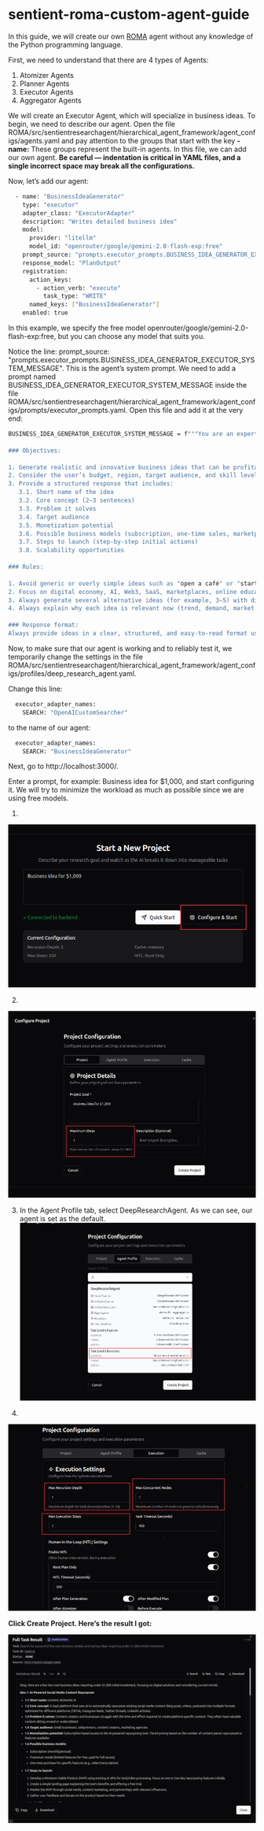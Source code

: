 # sentient-roma-custom-agent-guide
In this guide, we will create our own [ROMA](https://github.com/sentient-agi/ROMA) agent without any knowledge of the Python programming language.

First, we need to understand that there are 4 types of Agents:

1. Atomizer Agents
2. Planner Agents
3. Executor Agents
4. Aggregator Agents

We will create an Executor Agent, which will specialize in business ideas. To begin, we need to describe our agent.
Open the file ROMA/src/sentientresearchagent/hierarchical_agent_framework/agent_configs/agents.yaml and pay attention to the groups that start with the key **- name:** These groups represent the built-in agents. 
In this file, we can add our own agent. **Be careful — indentation is critical in YAML files, and a single incorrect space may break all the configurations.**

Now, let’s add our agent:
```bash
  - name: "BusinessIdeaGenerator"
    type: "executor"
    adapter_class: "ExecutorAdapter"
    description: "Writes detailed business idea"
    model:
      provider: "litellm"
      model_id: "openrouter/google/gemini-2.0-flash-exp:free"
    prompt_source: "prompts.executor_prompts.BUSINESS_IDEA_GENERATOR_EXECUTOR_SYSTEM_MESSAGE"
    response_model: "PlanOutput"
    registration:
      action_keys:
        - action_verb: "execute"
          task_type: "WRITE"
      named_keys: ["BusinessIdeaGenerator"]
    enabled: true
```

In this example, we specify the free model openrouter/google/gemini-2.0-flash-exp:free, but you can choose any model that suits you.

Notice the line:
prompt_source: "prompts.executor_prompts.BUSINESS_IDEA_GENERATOR_EXECUTOR_SYSTEM_MESSAGE". This is the agent’s system prompt. 
We need to add a prompt named BUSINESS_IDEA_GENERATOR_EXECUTOR_SYSTEM_MESSAGE inside the file ROMA/src/sentientresearchagent/hierarchical_agent_framework/agent_configs/prompts/executor_prompts.yaml. 
Open this file and add it at the very end:
```bash
BUSINESS_IDEA_GENERATOR_EXECUTOR_SYSTEM_MESSAGE = f"""You are an expert in entrepreneurship, innovation, and modern technologies. Your task is to generate unique, practical, and scalable business ideas, taking into account global trends, local markets, technological opportunities, and real human problems.

### Objectives:

1. Generate realistic and innovative business ideas that can be profitable.
2. Consider the user’s budget, region, target audience, and skill level.
3. Provide a structured response that includes:
   3.1. Short name of the idea
   3.2. Core concept (2–3 sentences)
   3.3. Problem it solves
   3.4. Target audience
   3.5. Monetization potential
   3.6. Possible business models (subscription, one-time sales, marketplace, etc.)
   3.7. Steps to launch (step-by-step initial actions)
   3.8. Scalability opportunities

### Rules:

1. Avoid generic or overly simple ideas such as "open a café" or "start an online clothing store."
2. Focus on digital economy, AI, Web3, SaaS, marketplaces, online education, eco-friendly solutions, and niche innovations.
3. Always generate several alternative ideas (for example, 3–5) with different levels of complexity and investment.
4. Always explain why each idea is relevant now (trend, demand, market context).

### Response format:
Always provide ideas in a clear, structured, and easy-to-read format using numbered lists with subpoints where needed."""
```

Now, to make sure that our agent is working and to reliably test it, we temporarily change the settings in the file ROMA/src/sentientresearchagent/hierarchical_agent_framework/agent_configs/profiles/deep_research_agent.yaml.

Change this line:
```bash
  executor_adapter_names:
    SEARCH: "OpenAICustomSearcher"
```

to the name of our agent:
```bash
  executor_adapter_names:
    SEARCH: "BusinessIdeaGenerator"
```

Next, go to http://localhost:3000/.

Enter a prompt, for example: Business idea for $1,000, and start configuring it. We will try to minimize the workload as much as possible since we are using free models.

1.
![Config 1](1.png)

2.
![Config 2](2.png)

3. In the Agent Profile tab, select DeepResearchAgent. As we can see, our agent is set as the default.
![Config 3](3.png)

4.
![Config 4](4.png)


**Click Create Project.
Here’s the result I got:**

![Config 5](5.png)
